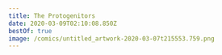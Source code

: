 ```yaml
---
title: The Protogenitors
date: 2020-03-09T02:10:08.850Z
bestOf: true
image: /comics/untitled_artwork-2020-03-07t215553.759.png
---
```

